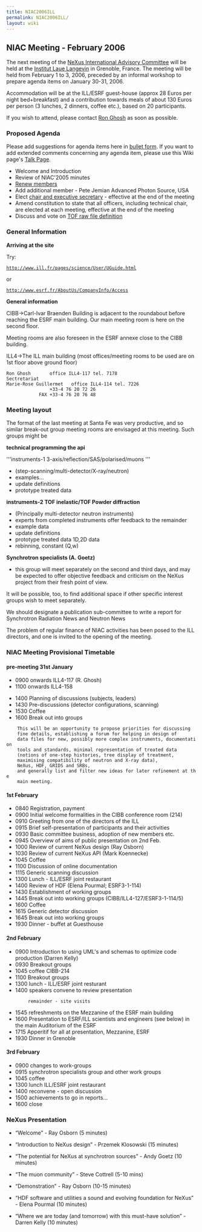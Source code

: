 ```yaml
---
title: NIAC2006ILL
permalink: NIAC2006ILL/
layout: wiki
---
```


NIAC Meeting - February 2006
----------------------------

The next meeting of the [ NeXus International Advisory
Committee](NIAC "wikilink") will be held at the [Institut Laue
Langevin](http://www.ill.fr) in Grenoble, France. The meeting will be
held from February 1 to 3, 2006, preceded by an informal workshop to
prepare agenda items on January 30-31, 2006.

Accommodation will be at the ILL/ESRF guest-house (approx 28 Euros per
night bed+breakfast) and a contribution towards meals of about 130 Euros
per person (3 lunches, 2 dinners, coffee etc.), based on 20
participants.

If you wish to attend, please contact [Ron Ghosh](mailto:ghosh@ill.fr)
as soon as possible.

### Proposed Agenda

Please add suggestions for agenda items here in [ bullet
form](Help:Editing#Lists "wikilink"). If you want to add extended
comments concerning any agenda item, please use this Wiki page's [ Talk
Page](Talk:NIAC_Meetings "wikilink").

-   Welcome and Introduction
-   Review of NIAC'2005 minutes
-   [Renew members](Membership_Dates "wikilink")
-   Add additional member - Pete Jemian Advanced Photon Source, USA
-   Elect [chair and executive
    secretary](Nominees_for_officers "wikilink") - effective at the end
    of the meeting
-   Amend constitution to state that all officers, including technical
    chair, are elected at each meeting, effective at the end of the
    meeting
-   Discuss and vote on [TOF raw file definition](TOFRaw "wikilink")

### General Information

**Arriving at the site**

Try:

[`http://www.ill.fr/pages/science/User/UGuide.html`](http://www.ill.fr/pages/science/User/UGuide.html)

or

[`http://www.esrf.fr/AboutUs/CompanyInfo/Access`](http://www.esrf.fr/AboutUs/CompanyInfo/Access)

**General information**

CIBB-&gt;Carl-Ivar Braenden Building is adjacent to the roundabout
before reaching the ESRF main building. Our main meeting room is here on
the second floor.

Meeting rooms are also foreseen in the ESRF annexe close to the CIBB
building.

ILL4-&gt;The ILL main building (most offices/meeting rooms to be used
are on 1st floor above ground floor)

    Ron Ghosh       office ILL4-117 tel. 7178
    Sectretariat
    Marie-Rose Guillermet   office ILL4-114 tel. 7226
                    +33-4 76 20 72 26
                FAX +33-4 76 20 76 48

### Meeting layout

The format of the last meeting at Santa Fe was very productive, and so
similar break-out group meeting rooms are envisaged at this meeting.
Such groups might be

**technical programming the api**

'''instruments-1 3-axis/reflection/SAS/polarised/muons '''

-   (step-scanning/multi-detector/X-ray/neutron)
-   examples...
-   update definitions
-   prototype treated data

**instruments-2 TOF inelastic/TOF Powder diffraction**

-   (Principally multi-detector neutron instruments)
-   experts from completed instruments offer feedback to the remainder
-   example data
-   update definitions
-   prototype treated data 1D,2D data
-   rebinning, constant (Q,w)

**Synchrotron specialists (A. Goetz)**

-   this group will meet separately on the second and third days, and
    may be expected to offer objective feedback and criticism on the
    NeXus project from their fresh point of view.

It will be possible, too, to find additional space if other specific
interest groups wish to meet separately.

We should designate a publication sub-committee to write a report for
Synchrotron Radiation News and Neutron News

The problem of regular finance of NIAC activities has been posed to the
ILL directors, and one is invited to the opening of the meeting.

### NIAC Meeting Provisional Timetable

#### pre-meeting 31st January

-   0900 onwards ILL4-117 (R. Ghosh)
-   1100 onwards ILL4-158

<!-- -->

-   1400 Planning of discussions (subjects, leaders)
-   1430 Pre-discussions (detector configurations, scanning)
-   1530 Coffee
-   1600 Break out into groups

`    This will be an opportunity to propose priorities for discussing`  
`    fine details, establishing a forum for helping in design of`  
`    data files for new, possibly more complex instruments, documentation`  
`    tools and standards, minimal representation of treated data`  
`    (notions of one-step histories, tree display of treatment,`  
`    maximising compatibility of neutron and X-ray data),`  
`    NeXus, HDF, GRIDS and SRBs, `  
`    and generally list and filter new ideas for later refinement at the `  
`    main meeting.`

#### 1st February

-   0840 Registration, payment
-   0900 Initial welcome formalities in the CIBB conference room (214)
-   0910 Greeting from one of the directors of the ILL
-   0915 Brief self-presentation of participants and their activities
-   0930 Basic committee business, adoption of new members etc.
-   0945 Overview of aims of public presentation on 2nd Feb.
-   1000 Review of current NeXus design (Ray Osborn)
-   1030 Review of current NeXus API (Mark Koennecke)
-   1045 Coffee
-   1100 Discussion of online documentation
-   1115 Generic scanning discussion
-   1300 Lunch - ILL/ESRF joint restaurant
-   1400 Review of HDF (Elena Pourmal; ESRF3-1-114)
-   1430 Establishment of working groups
-   1445 Break out into working groups (CIBB/ILL4-127/ESRF3-1-114/5)
-   1600 Coffee
-   1615 Generic detector discussion
-   1645 Break out into working groups
-   1930 Dinner - buffet at Guesthouse

#### 2nd February

-   0900 Introduction to using UML's and schemas to optimize code
    production (Darren Kelly)
-   0930 Breakout groups
-   1045 coffee CIBB-214
-   1100 Breakout groups
-   1300 lunch - ILL/ESRF joint resturant
-   1400 speakers convene to review presentation

`        remainder - site visits`

-   1545 refreshments on the Mezzanine of the ESRF main building
-   1600 Presentation to ESRF/ILL scientists and engineers (see below)
    in the main Auditorium of the ESRF
-   1715 Apperitif for all at presentation, Mezzanine, ESRF
-   1930 Dinner in Grenoble

#### 3rd February

-   0900 changes to work-groups
-   0915 synchrotron specialists group and other work groups
-   1045 coffee
-   1300 lunch ILL/ESRF joint restaurant
-   1400 reconvene - open discussion
-   1500 achievements to go in reports...
-   1600 close

### NeXus Presentation

-   “Welcome” - Ray Osborn (5 minutes)

<!-- -->

-   “Introduction to NeXus design” - Przemek Klosowski (15 minutes)

<!-- -->

-   “The potential for NeXus at synchrotron sources” - Andy Goetz (10
    minutes)

<!-- -->

-   “The muon community” - Steve Cottrell (5-10 mins)

<!-- -->

-   “Demonstration” - Ray Osborn (10-15 minutes)

<!-- -->

-   “HDF software and utilities a sound and evolving foundation for
    NeXus” - Elena Pourmal (10 minutes)

<!-- -->

-   “Where we are today (and tomorrow) with this must-have solution” -
    Darren Kelly (10 minutes)

